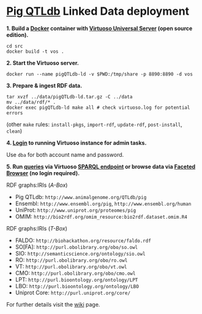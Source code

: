 # [Pig QTLdb](http://www.animalgenome.org/QTLdb/pig) Linked Data deployment

**1. Build a [Docker](https://www.docker.com/) container with [Virtuoso Universal Server](http://virtuoso.openlinksw.com/) (open source edition).**

```
cd src
docker build -t vos .
```

**2. Start the Virtuoso server.**

`docker run --name pigQTLdb-ld -v $PWD:/tmp/share -p 8890:8890 -d vos`

**3. Prepare & ingest RDF data.**

```
tar xvzf ../data/pigQTLdb-ld.tar.gz -C ../data
mv ../data/rdf/* .
docker exec pigQTLdb-ld make all # check virtuoso.log for potential errors
```
 (other `make` rules: `install-pkgs`, `import-rdf`, `update-rdf`, `post-install`, `clean`)

**4. [Login](http://localhost:8890/conductor) to running Virtuoso instance for admin tasks.**

Use `dba` for both account name and password.

**5. Run [queries](https://github.com/DTL-FAIRData/ODEX4all-UseCases/wiki/Breed4Food:-example-SPARQL-queries) via Virtuoso [SPARQL endpoint](http://localhost:8890/sparql) or browse data via [Faceted Browser](http://localhost:8890/fct/) (no login required).**

RDF graphs:IRIs (_A-Box_)
  * Pig QTLdb: `http://www.animalgenome.org/QTLdb/pig`
  * Ensembl: `http://www.ensembl.org/pig`, `http://www.ensembl.org/human`
  * UniProt: `http://www.uniprot.org/proteomes/pig`
  * OMIM: `http://bio2rdf.org/omim_resource:bio2rdf.dataset.omim.R4`

RDF graphs:IRIs (_T-Box_)
  * FALDO: `http://biohackathon.org/resource/faldo.rdf`
  * SO[FA]: `http://purl.obolibrary.org/obo/so.owl`
  * SIO: `http://semanticscience.org/ontology/sio.owl`
  * RO: `http://purl.obolibrary.org/obo/ro.owl`
  * VT: `http://purl.obolibrary.org/obo/vt.owl`
  * CMO: `http://purl.obolibrary.org/obo/cmo.owl`
  * LPT: `http://purl.bioontology.org/ontology/LPT`
  * LBO: `http://purl.bioontology.org/ontology/LBO`
  * Uniprot Core: `http://purl.uniprot.org/core/`

For further details visit the [wiki](https://github.com/DTL-FAIRData/ODEX4all-UseCases/wiki/Breed4Food) page.
